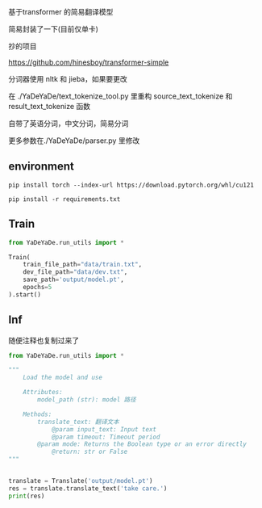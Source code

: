 基于transformer 的简易翻译模型

简易封装了一下(目前仅单卡)

抄的项目

https://github.com/hinesboy/transformer-simple

分词器使用 nltk 和 jieba，如果要更改

在 ./YaDeYaDe/text_tokenize_tool.py 里重构 source_text_tokenize 和 result_text_tokenize 函数

自带了英语分词，中文分词，简易分词

更多参数在./YaDeYaDe/parser.py 里修改

## environment

`pip install torch --index-url https://download.pytorch.org/whl/cu121`

`pip install -r requirements.txt`

## Train

```python
from YaDeYaDe.run_utils import *

Train(
	train_file_path="data/train.txt", 
	dev_file_path="data/dev.txt",
	save_path='output/model.pt',
	epochs=5
).start()
```

## Inf

随便注释也复制过来了

```python
from YaDeYaDe.run_utils import *

"""
    Load the model and use

    Attributes:
        model_path (str): model 路径

    Methods:
        translate_text: 翻译文本
            @param input_text: Input text
            @param timeout: Timeout period
	    @param mode: Returns the Boolean type or an error directly
            @return: str or False
"""


translate = Translate('output/model.pt')
res = translate.translate_text('take care.')
print(res)
```
